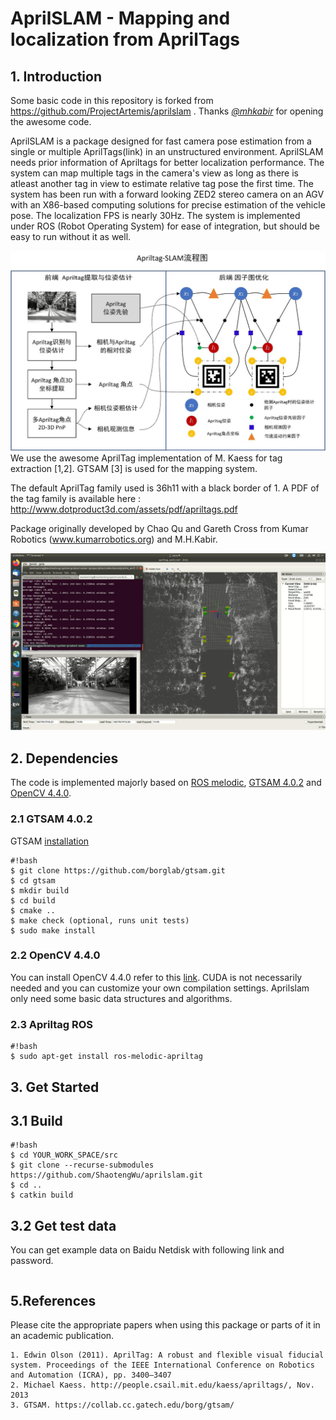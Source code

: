 # AprilSLAM - Mapping and localization from AprilTags

## 1. Introduction

Some basic code in this repository is forked from https://github.com/ProjectArtemis/aprilslam . Thanks [*@mhkabir*](https://github.com/mhkabir) for opening the awesome code.

AprilSLAM is a package designed for fast camera pose estimation from a single or multiple AprilTags(link) in an unstructured environment. AprilSLAM needs prior information of Apriltags for better localization performance. The system can map multiple tags in the camera's view as long as there is atleast another tag in view to estimate relative tag pose the first time. The system has been run with a forward looking ZED2 stereo camera on an AGV with an X86-based computing solutions for precise estimation of the vehicle pose. The localization FPS is nearly 30Hz. The system is implemented under ROS (Robot Operating System) for ease of integration, but should be easy to run without it as well.


![aprilslam](./aprilslam/pics/aprilslam.jpg)
We use the awesome AprilTag implementation of M. Kaess for tag extraction [1,2]. GTSAM [3] is used for the mapping system.

The default AprilTag family used is 36h11 with a black border of 1. A PDF of the tag family is available here : http://www.dotproduct3d.com/assets/pdf/apriltags.pdf

Package originally developed by Chao Qu and Gareth Cross from Kumar Robotics (www.kumarrobotics.org) and M.H.Kabir.

![ex1](./aprilslam/pics/ex1.jpg)

## 2. Dependencies

The code is implemented majorly based on [ROS melodic](https://www.ros.org/), [GTSAM 4.0.2](https://github.com/borglab/gtsam) and [OpenCV 4.4.0](https://opencv.org/opencv-4-0/).

### 2.1 GTSAM 4.0.2

GTSAM [installation](https://github.com/borglab/gtsam)
```
#!bash
$ git clone https://github.com/borglab/gtsam.git
$ cd gtsam
$ mkdir build
$ cd build
$ cmake ..
$ make check (optional, runs unit tests)
$ sudo make install
```

### 2.2 OpenCV 4.4.0

You can install OpenCV 4.4.0 refer to this [link](https://gist.github.com/raulqf/f42c718a658cddc16f9df07ecc627be7). CUDA is not necessarily needed and you can customize your own compilation settings. Aprilslam only need some basic data structures and algorithms.

### 2.3 Apriltag ROS
```
#!bash
$ sudo apt-get install ros-melodic-apriltag
```


## 3. Get Started

## 3.1 Build

```
#!bash
$ cd YOUR_WORK_SPACE/src
$ git clone --recurse-submodules https://github.com/ShaotengWu/aprilslam.git 
$ cd ..
$ catkin build
```

## 3.2 Get test data

You can get example data on Baidu Netdisk with following link and password.
```

```




## 5.References

Please cite the appropriate papers when using this package or parts of it in an academic publication.

    1. Edwin Olson (2011). AprilTag: A robust and flexible visual fiducial system. Proceedings of the IEEE International Conference on Robotics and Automation (ICRA), pp. 3400–3407
    2. Michael Kaess. http://people.csail.mit.edu/kaess/apriltags/, Nov. 2013
    3. GTSAM. https://collab.cc.gatech.edu/borg/gtsam/
